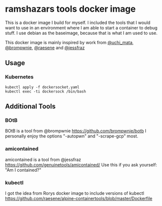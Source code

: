# ramshazars tools docker image

This is a docker image I build for myself. 
I included the tools that I would want to use in an environment where I am able to start a container to debug stuff.
I use debian as the baseimage, because that is what I am used to use.

This docker image is mainly inspired by work from [@uchi_mata](https://twitter.com/uchi_mata), [@brompwnie](https://twitter.com/brompwnie), [@raesene](https://twitter.com/raesene) and [@jessfraz](https://twitter.com/jessfraz)

## Usage

### Kubernetes

```
kubectl apply -f dockersocket.yaml
kubectl exec -ti dockersock /bin/bash
```

## Additional Tools

### BOtB

BOtB is a tool from @brompwnie https://github.com/brompwnie/botb
I personally enjoy the options "-autopwn" and "-scrape-gcp" most.

### amicontained

amicontained is a tool from @jessfraz https://github.com/genuinetools/amicontained/
Use this if you ask yourself: "Am I contained?" 

### kubectl

I got the idea from Rorys docker image to include versions of kubectl https://github.com/raesene/alpine-containertools/blob/master/Dockerfile
